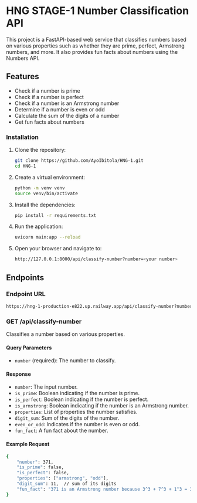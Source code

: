 # HNG STAGE-1 Number Classification API

This project is a FastAPI-based web service that classifies numbers based on various properties such as whether they are prime, perfect, Armstrong numbers, and more. It also provides fun facts about numbers using the Numbers API.

## Features

- Check if a number is prime
- Check if a number is perfect
- Check if a number is an Armstrong number
- Determine if a number is even or odd
- Calculate the sum of the digits of a number
- Get fun facts about numbers

### Installation

1. Clone the repository:
    ```sh
    git clone https://github.com/AyoIbitola/HNG-1.git
    cd HNG-1
    ```

2. Create a virtual environment:
    ```sh
    python -m venv venv
    source venv/bin/activate  
    ```

3. Install the dependencies:
    ```sh
    pip install -r requirements.txt
    ```

4. Run the application:
    ```sh
    uvicorn main:app --reload
    ```

5. Open your browser and navigate to:
    ```sh
    http://127.0.0.1:8000/api/classify-number?number=<your number>
    ```
    

## Endpoints

### Endpoint URL
```sh
https://hng-1-production-e822.up.railway.app/api/classify-number?number=<your number>
```
### GET /api/classify-number

Classifies a number based on various properties.

#### Query Parameters

- `number` (required): The number to classify.

#### Response

- `number`: The input number.
- `is_prime`: Boolean indicating if the number is prime.
- `is_perfect`: Boolean indicating if the number is perfect.
- `is_armstrong`: Boolean indicating if the number is an Armstrong number.
- `properties`: List of properties the number satisfies.
- `digit_sum`: Sum of the digits of the number.
- `even_or_odd`: Indicates if the number is even or odd.
- `fun_fact`: A fun fact about the number.

#### Example Request

```sh
{
    "number": 371,
    "is_prime": false,
    "is_perfect": false,
    "properties": ["armstrong", "odd"],
    "digit_sum": 11,  // sum of its digits
    "fun_fact": "371 is an Armstrong number because 3^3 + 7^3 + 1^3 = 371" //gotten from the numbers API
}

```
